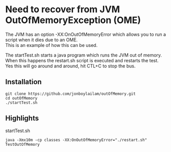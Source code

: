 # Need to recover from JVM OutOfMemoryException (OME)

The JVM has an option -XX:OnOutOfMemoryError which allows you to run a script when it dies due to an OME.  
This is an example of how this can be used.

The startTest.sh starts a java program which runs the JVM out of memory. When this happens the restart.sh script is executed and restarts the test.   
Yes this will go around and around, hit CTL+C to stop the bus.

## Installation
  
    git clone https://github.com/jonboylailam/outOfMemory.git
    cd outOfMemory
    ./startTest.sh

## Highlights

startTest.sh

    java -Xmx10m -cp classes -XX:OnOutOfMemoryError="./restart.sh" TestOutOfMemory	